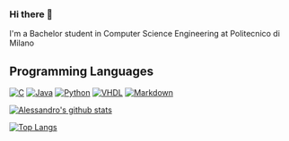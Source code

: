 ### Hi there 👋

<!--
**alessandrozito98/alessandrozito98** is a ✨ _special_ ✨ repository because its `README.md` (this file) appears on your GitHub profile.

Here are some ideas to get you started:

- 🔭 I’m currently working on ...
- 🌱 I’m currently learning ...
- 👯 I’m looking to collaborate on ...
- 🤔 I’m looking for help with ...
- 💬 Ask me about ...
- 📫 How to reach me: ...
- 😄 Pronouns: ...
- ⚡ Fun fact: ...
-->

I'm a Bachelor student in Computer Science Engineering at Politecnico di Milano

## Programming Languages

[![C](https://img.shields.io/badge/c%20-%2300599C.svg?&style=for-the-badge&logo=c&logoColor=white)](<https://en.wikipedia.org/wiki/C_(programming_language)>)
[![Java](https://img.shields.io/badge/java-%23ED8B00.svg?&style=for-the-badge&logo=java&logoColor=white)](https://www.java.com/)
[![Python](https://img.shields.io/badge/python%20-%2314354C.svg?&style=for-the-badge&logo=python&logoColor=white)](https://www.python.org/)
[![VHDL]("https://img.shields.io/badge/vhdl-lightgrey.svg?&style=for-the-badge&logo=vhdl&logoColor=white)](https://en.wikipedia.org/wiki/VHDL)
[![Markdown](https://img.shields.io/badge/markdown-%23000000.svg?&style=for-the-badge&logo=markdown&logoColor=white)](https://en.wikipedia.org/wiki/Markdown)


[![Alessandro's github stats](https://github-readme-stats.vercel.app/api?username=alessandrozito98)](https://github.com/anuraghazra/github-readme-stats)

[![Top Langs](https://github-readme-stats.vercel.app/api/top-langs/?username=alessandrozito98)](https://github.com/anuraghazra/github-readme-stats)
